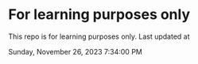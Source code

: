 # For learning purposes only
This repo is for learning purposes only.
Last updated at

Sunday, November 26, 2023 7:34:00 PM

